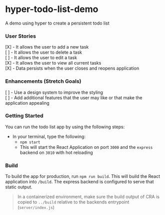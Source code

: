 # hyper-todo-list-demo
A demo using hyper to create a persistent todo list

### User Stories
[X] - It allows the user to add a new task <br>
[ ] - It allows the user to delete a task <br>
[ ] - It allows the user to edit a task <br>
[X] - It allows the user to view all current tasks <br>
[X] - Data persists when the user closes and reopens application

### Enhancements (Stretch Goals)
[ ] - Use a design system to improve the styling <br>
[ ] - Add additional features that the user may like or that make the application appealing

### Getting Started
You can run the todo list app by using the following steps:
  
  - In your terminal, type the following:
      - <code>npm start</code>
      - This will start the React Application on port `3000` and the `express` backend on `3010` with hot reloading

### Build

To build the app for production, run `npm run build`. This will build the React application into `/build`. The express backend is configured to serve that static output.

> In a containerized environment, make sure the build output of CRA is copied to `../build` relative to the backends entrypoint (`server/index.js`)
